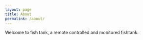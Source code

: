 ```yaml
---
layout: page
title: About
permalink: /about/
---
```


Welcome to fish tank, a remote controlled and monitored fishtank.

